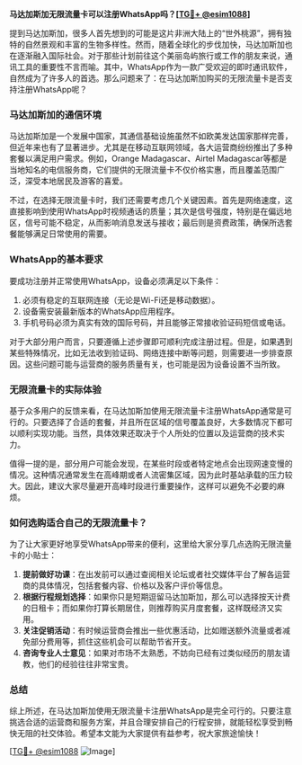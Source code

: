 **马达加斯加无限流量卡可以注册WhatsApp吗？[[TG💪+ @esim1088](https://t.me/s/esim1088)]**

提到马达加斯加，很多人首先想到的可能是这片非洲大陆上的“世外桃源”，拥有独特的自然景观和丰富的生物多样性。然而，随着全球化的步伐加快，马达加斯加也在逐渐融入国际社会。对于那些计划前往这个美丽岛屿旅行或工作的朋友来说，通讯工具的重要性不言而喻。其中，WhatsApp作为一款广受欢迎的即时通讯软件，自然成为了许多人的首选。那么问题来了：在马达加斯加购买的无限流量卡是否支持注册WhatsApp呢？

### 马达加斯加的通信环境

马达加斯加是一个发展中国家，其通信基础设施虽然不如欧美发达国家那样完善，但近年来也有了显著进步。尤其是在移动互联网领域，各大运营商纷纷推出了多种套餐以满足用户需求。例如，Orange Madagascar、Airtel Madagascar等都是当地知名的电信服务商，它们提供的无限流量卡不仅价格实惠，而且覆盖范围广泛，深受本地居民及游客的喜爱。

不过，在选择无限流量卡时，我们还需要考虑几个关键因素。首先是网络速度，这直接影响到使用WhatsApp时视频通话的质量；其次是信号强度，特别是在偏远地区，信号可能不稳定，从而影响消息发送与接收；最后则是资费政策，确保所选套餐能够满足日常使用的需要。

### WhatsApp的基本要求

要成功注册并正常使用WhatsApp，设备必须满足以下条件：
1. 必须有稳定的互联网连接（无论是Wi-Fi还是移动数据）。
2. 设备需安装最新版本的WhatsApp应用程序。
3. 手机号码必须为真实有效的国际号码，并且能够正常接收验证码短信或电话。

对于大部分用户而言，只要遵循上述步骤即可顺利完成注册过程。但是，如果遇到某些特殊情况，比如无法收到验证码、网络连接中断等问题，则需要进一步排查原因。这些问题可能与运营商的服务质量有关，也可能是因为设备设置不当所致。

### 无限流量卡的实际体验

基于众多用户的反馈来看，在马达加斯加使用无限流量卡注册WhatsApp通常是可行的。只要选择了合适的套餐，并且所在区域的信号覆盖良好，大多数情况下都可以顺利实现功能。当然，具体效果还取决于个人所处的位置以及运营商的技术实力。

值得一提的是，部分用户可能会发现，在某些时段或者特定地点会出现网速变慢的情况。这种情况通常发生在高峰期或者人流密集区域，因为此时基站承载的压力较大。因此，建议大家尽量避开高峰时段进行重要操作，这样可以避免不必要的麻烦。

### 如何选购适合自己的无限流量卡？

为了让大家更好地享受WhatsApp带来的便利，这里给大家分享几点选购无限流量卡的小贴士：

1. **提前做好功课**：在出发前可以通过查阅相关论坛或者社交媒体平台了解各运营商的具体情况，包括套餐内容、价格以及客户评价等信息。
2. **根据行程规划选择**：如果你只是短期逗留马达加斯加，那么可以选择按天计费的日租卡；而如果你打算长期居住，则推荐购买月度套餐，这样既经济又实用。
3. **关注促销活动**：有时候运营商会推出一些优惠活动，比如赠送额外流量或者减免部分费用等，抓住这些机会可以帮助节省开支。
4. **咨询专业人士意见**：如果对市场不太熟悉，不妨向已经有过类似经历的朋友请教，他们的经验往往非常宝贵。

### 总结

综上所述，在马达加斯加使用无限流量卡注册WhatsApp是完全可行的。只要注意挑选合适的运营商和服务方案，并且合理安排自己的行程安排，就能轻松享受到畅快无阻的社交体验。希望本文能为大家提供有益参考，祝大家旅途愉快！

[[TG💪+ @esim1088](https://t.me/s/esim1088) ![Image](https://i.postimg.cc/4NQfJmqS/Snipaste-2025-05-13-00-14-12.png)]